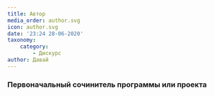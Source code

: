 ```yaml
---
title: Автор
media_order: author.svg
icon: author.svg
date: '23:24 28-06-2020'
taxonomy:
    category:
        - Дискурс
author: Давай
---
```


### Первоначальный сочинитель программы или проекта
